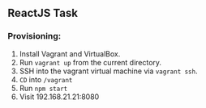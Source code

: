 ##  ReactJS Task

### Provisioning:

1. Install Vagrant and VirtualBox.
2. Run `vagrant up` from the current directory.
3. SSH into the vagrant virtual machine via `vagrant ssh`.
4. `CD` into `/vagrant`
5. Run `npm start`
6. Visit 192.168.21.21:8080
